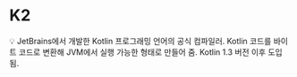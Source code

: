 # K2

<aside>
💡 JetBrains에서 개발한 Kotlin 프로그래밍 언어의 공식 컴파일러.
Kotlin 코드를 바이트 코드로 변환해 JVM에서 실행 가능한 형태로 만들어 줌.
Kotlin 1.3 버전 이후 도입됨.

</aside>